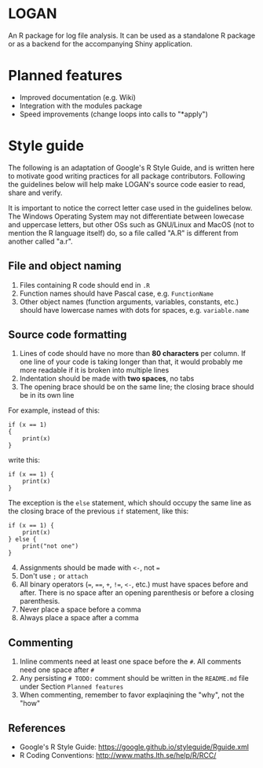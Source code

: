 # LOGAN

An R package for log file analysis. It can be used as a standalone R package or as a backend for the accompanying Shiny application.

# Planned features

- Improved documentation (e.g. Wiki)
- Integration with the modules package
- Speed improvements (change loops into calls to "*apply")

# Style guide

The following is an adaptation of Google's R Style Guide, and is written here to motivate good writing practices for all package contributors. Following the guidelines below will help make LOGAN's source code easier to read, share and verify.

It is important to notice the correct letter case used in the guidelines below. The Windows Operating System may not differentiate between lowecase and uppercase letters, but other OSs such as GNU/Linux and MacOS (not to mention the R language itself) do, so a file called "A.R" is different from another called "a.r".

## File and object naming 

1. Files containing R code should end in `.R`
2. Function names should have Pascal case, e.g. `FunctionName`
3. Other object names (function arguments, variables, constants, etc.) should have lowercase names with dots for spaces, e.g. `variable.name`

## Source code formatting

1. Lines of code should have no more than **80 characters** per column. If one line of your code is taking longer than that, it would probably me more readable if it is broken into multiple lines
2. Indentation should be made with **two spaces**, no tabs
3. The opening brace should be on the same line; the closing brace should be in its own line

For example, instead of this:

```
if (x == 1)
{
    print(x)
}
```

write this:

```
if (x == 1) {
    print(x)
}
```

The exception is the `else` statement, which should occupy the same line as the closing brace of the previous `if` statement, like this:

```
if (x == 1) {
    print(x)
} else {
    print("not one")       
}
```

4. Assignments should be made with `<-`, not `=`
5. Don't use `;` or `attach`
6. All binary operators (`=`, `==`, `+`, `!=`, `<-`, etc.) must have spaces before and after. There is no space after an opening parenthesis or before a closing parenthesis.
7. Never place a space before a comma
8. Always place a space after a comma

## Commenting
1. Inline comments need at least one space before the `#`. All comments need one space after `#`
2. Any persisting `# TODO:` comment should be written in the `README.md` file under Section `Planned features`
3. When commenting, remember to favor explaqining the "why", not the "how"

## References
- Google's R Style Guide: https://google.github.io/styleguide/Rguide.xml
- R Coding Conventions: http://www.maths.lth.se/help/R/RCC/
